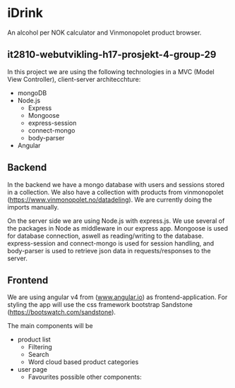 # iDrink
An alcohol per NOK calculator and Vinmonopolet product browser.

## it2810-webutvikling-h17-prosjekt-4-group-29

In this project we are using the following technologies in a MVC (Model View Controller), client-server architecchture:
- mongoDB
- Node.js
  * Express
  * Mongoose
  * express-session
  * connect-mongo
  * body-parser
- Angular

## Backend

In the backend we have a mongo database with users and sessions stored in a collection. We also have a collection with products from vinmonopolet (https://www.vinmonopolet.no/datadeling). We are currently doing the imports manually.

On the server side we are using Node.js with express.js. We use several of the packages in Node as middleware in our express app. Mongoose is used for database connection, aswell as reading/writing to the database. express-session and connect-mongo is used for session handling, and body-parser is used to retrieve json data in requests/responses to the server. 

## Frontend

We are using angular v4 from (www.angular.io) as frontend-application. For styling the app will use the css framework bootstrap Sandstone (https://bootswatch.com/sandstone). 

The main components will be 
- product list 
  * Filtering 
  * Search
  * Word cloud based product categories
- user page 
  * Favourites
possible other components:
